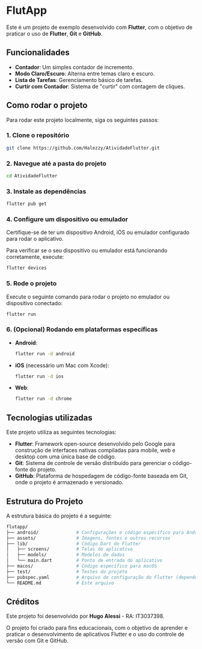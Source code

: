 
# FlutApp

Este é um projeto de exemplo desenvolvido com **Flutter**, com o objetivo de praticar o uso de **Flutter**, **Git** e **GitHub**.

## Funcionalidades

- **Contador**: Um simples contador de incremento.
- **Modo Claro/Escuro**: Alterna entre temas claro e escuro.
- **Lista de Tarefas**: Gerenciamento básico de tarefas.
- **Curtir com Contador**: Sistema de "curtir" com contagem de cliques.

## Como rodar o projeto

Para rodar este projeto localmente, siga os seguintes passos:

### 1. Clone o repositório

```bash
git clone https://github.com/Halezzy/AtividadeFlutter.git
```

### 2. Navegue até a pasta do projeto

```bash
cd AtividadeFlutter
```

### 3. Instale as dependências

```bash
flutter pub get
```

### 4. Configure um dispositivo ou emulador

Certifique-se de ter um dispositivo Android, iOS ou emulador configurado para rodar o aplicativo.

Para verificar se o seu dispositivo ou emulador está funcionando corretamente, execute:

```bash
flutter devices
```

### 5. Rode o projeto

Execute o seguinte comando para rodar o projeto no emulador ou dispositivo conectado:

```bash
flutter run
```

### 6. (Opcional) Rodando em plataformas específicas

- **Android**:
  ```bash
  flutter run -d android
  ```

- **iOS** (necessário um Mac com Xcode):
  ```bash
  flutter run -d ios
  ```

- **Web**:
  ```bash
  flutter run -d chrome
  ```

## Tecnologias utilizadas

Este projeto utiliza as seguintes tecnologias:

- **Flutter**: Framework open-source desenvolvido pelo Google para construção de interfaces nativas compiladas para mobile, web e desktop com uma única base de código.
- **Git**: Sistema de controle de versão distribuído para gerenciar o código-fonte do projeto.
- **GitHub**: Plataforma de hospedagem de código-fonte baseada em Git, onde o projeto é armazenado e versionado.

## Estrutura do Projeto

A estrutura básica do projeto é a seguinte:

```bash
flutapp/
├── android/              # Configurações e código específico para Android
├── assets/               # Imagens, fontes e outros recursos
├── lib/                  # Código Dart do Flutter
│   ├── screens/          # Telas do aplicativo
│   ├── models/           # Modelos de dados
│   └── main.dart         # Ponto de entrada do aplicativo
├── macos/                # Código específico para macOS
├── test/                 # Testes do projeto
├── pubspec.yaml          # Arquivo de configuração do Flutter (dependências, assets, etc.)
└── README.md             # Este arquivo
```

## Créditos

Este projeto foi desenvolvido por **Hugo Alessi** - RA: IT3037398.

O projeto foi criado para fins educacionais, com o objetivo de aprender e praticar o desenvolvimento de aplicativos Flutter e o uso do controle de versão com Git e GitHub.
